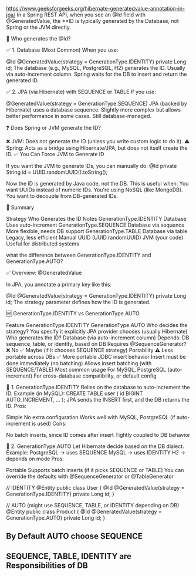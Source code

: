 
https://www.geeksforgeeks.org/hibernate-generatedvalue-annotation-in-jpa/
In a Spring REST API, when you see an @Id field with @GeneratedValue, the **ID is typically generated by the 
Database, not Spring or the JVM directly.

🔄 Who generates the @Id?

✅ 1. Database (Most Common)
When you use:

@Id
@GeneratedValue(strategy = GenerationType.IDENTITY)
private Long id;
The database (e.g., MySQL, PostgreSQL, H2) generates the ID.
Usually via auto-increment column.
Spring waits for the DB to insert and return the generated ID.

✅ 2. JPA (via Hibernate) with SEQUENCE or TABLE
If you use:

@GeneratedValue(strategy = GenerationType.SEQUENCE)
JPA (backed by Hibernate) uses a database sequence.
Slightly more complex but allows better performance in some cases.
Still database-managed.

❓ Does Spring or JVM generate the ID?

❌ JVM: Does not generate the ID (unless you write custom logic to do it).
⚠️ Spring: Acts as a bridge using Hibernate/JPA, but does not itself create the ID.
✅ You Can Force JVM to Generate ID

If you want the JVM to generate IDs, you can manually do:
@Id
private String id = UUID.randomUUID().toString();

Now the ID is generated by Java code, not the DB.
This is useful when:
You want UUIDs instead of numeric IDs.
You're using NoSQL (like MongoDB).
You want to decouple from DB-generated IDs.

📝 Summary

Strategy	                    Who Generates the ID	    Notes
GenerationType.IDENTITY	        Database	                Uses auto-increment
GenerationType.SEQUENCE	        Database via sequence	    More flexible, needs DB support
GenerationType.TABLE	        Database via table	        Legacy, less efficient
Manual UUID (UUID.randomUUID)	JVM (your code)	            Useful for distributed systems



what the difference between GenerationType.IDENTITY and GenerationType.AUTO?

✅ Overview: @GeneratedValue

In JPA, you annotate a primary key like this:

@Id
@GeneratedValue(strategy = GenerationType.IDENTITY)
private Long id;
The strategy parameter defines how the ID is generated.

🆚 GenerationType.IDENTITY vs GenerationType.AUTO

Feature	                        GenerationType.IDENTITY             	            GenerationType.AUTO
Who decides the strategy?	    You specify it explicitly	                    JPA provider chooses (usually Hibernate)
Who generates the ID?	        Database (via auto-increment column)	        Depends: DB sequence, table, or identity, based on DB
Requires @SequenceGenerator?	❌ No	                                        ✅ Maybe (if it chooses SEQUENCE strategy)
Portability	                    ⚠️ Less portable across DBs	                    ✅ More portable
JDBC insert behavior	        Insert must be done immediately (no batching)	Allows insert batching (with SEQUENCE/TABLE)
Most common usage	            For MySQL, PostgreSQL (auto-increment)	        For cross-database compatibility, or default config

🔹 1. GenerationType.IDENTITY
Relies on the database to auto-increment the ID.
Example (in MySQL):
CREATE TABLE user (
id BIGINT AUTO_INCREMENT,
...
);
JPA sends the INSERT first, and the DB returns the ID.
Pros:

Simple
No extra configuration
Works well with MySQL, PostgreSQL (if auto-increment is used)
Cons:

No batch inserts, since ID comes after insert
Tightly coupled to DB behavior

🔸 2. GenerationType.AUTO
Let Hibernate decide based on the DB dialect.
Example:
PostgreSQL → uses SEQUENCE
MySQL → uses IDENTITY
H2 → depends on mode
Pros:

Portable
Supports batch inserts (if it picks SEQUENCE or TABLE)
You can override the defaults with @SequenceGenerator or @TableGenerator

// IDENTITY
@Entity
public class User {
@Id
@GeneratedValue(strategy = GenerationType.IDENTITY)
private Long id;
}

// AUTO (might use SEQUENCE, TABLE, or IDENTITY depending on DB)
@Entity
public class Product {
@Id
@GeneratedValue(strategy = GenerationType.AUTO)
private Long id;
}

## By Default AUTO choose SEQUENCE
## SEQUENCE, TABLE, IDENTITY are Responsibilities of DB